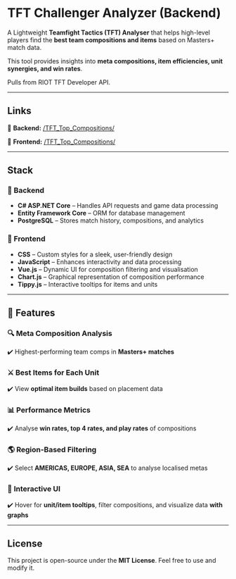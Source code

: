 # TFT Challenger Analyzer (Backend)

A Lightweight **Teamfight Tactics (TFT) Analyser** that helps high-level players find the **best team compositions and items** based on Masters+ match data.  

This tool provides insights into **meta compositions, item efficiencies, unit synergies, and win rates**.

Pulls from RIOT TFT Developer API.

---

## Links 
🔧 **Backend:** [/TFT_Top_Compositions/](https://github.com/Nick-Chan/TFT_Top_Compositions/)

🎨 **Frontend:** [/TFT_Top_Compositions/](https://github.com/Nick-Chan/TFT_Top_Compositions_Frontend/)

---

## Stack  

### 🔧 Backend  
- **C# ASP.NET Core** – Handles API requests and game data processing  
- **Entity Framework Core** – ORM for database management  
- **PostgreSQL** – Stores match history, compositions, and analytics  

### 🎨 Frontend  
- **CSS** – Custom styles for a sleek, user-friendly design  
- **JavaScript** – Enhances interactivity and data processing  
- **Vue.js** – Dynamic UI for composition filtering and visualisation  
- **Chart.js** – Graphical representation of composition performance  
- **Tippy.js** – Interactive tooltips for items and units  

---

## 🚀 Features  

### 🔍 **Meta Composition Analysis**  
✔️ Highest-performing team comps in **Masters+ matches**  

### ⚔️ **Best Items for Each Unit**  
✔️ View **optimal item builds** based on placement data  

### 📊 **Performance Metrics**  
✔️ Analyse **win rates, top 4 rates, and play rates** of compositions  

### 🌎 **Region-Based Filtering**  
✔️ Select **AMERICAS, EUROPE, ASIA, SEA** to analyse localised metas  

### 🎨 **Interactive UI**  
✔️ Hover for **unit/item tooltips**, filter compositions, and visualize data **with graphs**  

---

## License  
This project is open-source under the **MIT License**. Feel free to use and modify it.  
